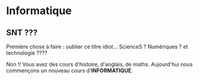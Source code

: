 # Informatique

## SNΤ ???

Première chose à  faire : oublier ce  titre idiot... ScienceS ?  Numériques ? et
technologie ????

Non !!  Vous avez des  cours d'histoire,  d'anglais, de maths.  Aujourd'hui nous
commençons un nouveau cours d'**INFORMATIQUE**.
